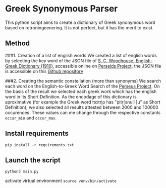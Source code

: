 # Greek Synonymous Parser

This python script aims to create a dictionary of Greek synonymous word based on retroningeenering. It is not perfect, but it has the merit to exist.

## Method
###1. Creation of a list of english words
We created a list of english words by selecting the key word of the JSON file of [S. C. Woodhouse, English-Greek Dictionary (1910)](https://archive.org/details/Woodhouse_201805), accessible online on [Perseids Project](https://perseids-project.github.io/woodhouse-js/), the JSON file is accessible on this [Github repository](https://github.com/perseids-project/woodhouse-js)

###2. Creating the semantic constellation (more than synonyms)
We search each word on the English-to-Greek Word Search of the [Perseus Project](http://www.perseus.tufts.edu/hopper/definitionlookup?redirect=true&lang=greek). On the basis of the result we selected each greek work which has the english word in its Short Definition. As the encodage of this dictionary is aproximative (for example the Greek word πατήρ has "pitṛ[snull ]u" as Short Definition), we also selected all results attested between 2000 and 100000 occurences. These values can me change through the respective constants `occur_min` and `occur_max`.  


## Install requirements
`pip install -r requirements.txt`

## Launch the script
`python3 main.py`



activate virtual environment
`source venv/bin/activate`
